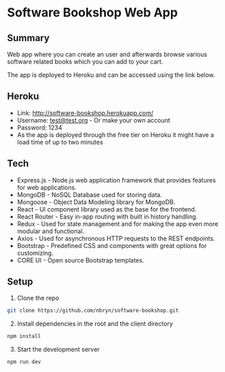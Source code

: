# Software Bookshop Web App

## Summary 
Web app where you can create an user and afterwards browse various software related books which you can add to your cart. <br /> 

The app is deployed to Heroku and can be accessed using the link below.

## Heroku
* Link: <link> http://software-bookshop.herokuapp.com/</link>
* Username: test@test.org - Or make your own account
* Password: 1234 
* As the app is deployed through the free tier on Heroku it might have a load time of up to two minutes

## Tech 

* Express.js - Node.js web application framework that provides features for web applications.
* MongoDB - NoSQL Database used for storing data.
* Mongoose - Object Data Modeling library for MongoDB.
* React - UI component library used as the base for the frontend.
* React Router - Easy in-app routing with built in history handling.
* Redux - Used for state management and for making the app even more modular and functional.
* Axios - Used for asynchronous HTTP requests to the REST endpoints.
* Bootstrap - Predefined CSS and components with great options for customizing.
* CORE UI - Open source Bootstrap templates. 

## Setup
1. Clone the repo
```sh
git clone https://github.com/nbryn/software-bookshop.git
```
2. Install dependencies in the root and the client directory
```sh
npm install
```
3. Start the development server
```sh
npm run dev
```
